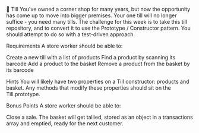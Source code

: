 🏪 Till
You've owned a corner shop for many years, but now the opportunity has come up to move into bigger premises. Your one till will no longer suffice - you need many tills.
The challenge for this week is to take this till repository, and to convert it to use the Prototype / Constructor pattern. You should attempt to do so with a test-driven approach.

Requirements
A store worker should be able to:

Create a new till with a list of products
Find a product by scanning its barcode
Add a product to the basket
Remove a product from the basket by its barcode


Hints
You will likely have two properties on a Till constructor: products and basket.
Any methods that modify these properties should sit on the Till.prototype.

Bonus Points
A store worker should be able to:

Close a sale. The basket will get tallied, stored as an object in a transactions array and emptied, ready for the next customer.
